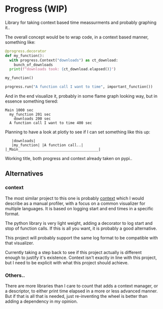 # Progress (WIP)

Library for taking context based time meassurments and probably graphing it..

The overall concept would be to wrap code, in a context based manner, something like:

```python
@progress.decorator
def my_function():
  with progress.Context("downloads") as ct_download:
    bunch_of_downloads
  print(f"downloads took: {ct_download.elapsed()}")

my_function()

progress.run("A function call I want to time", important_function())
```

And in the end visualize it, probably in some flame graph looking way,
but in essence something tiered:

```
Main 1000 sec
  my_function 201 sec
    downloads 200 sec
  A function call I want to time 400 sec
```

Planning to have a look at plotly to see if I can set something like this up:

```
   |downloads|
   |my_function| |A function call..|
|_Main_____________________________________|
```

Working title, both progress and context already taken on pypi..

## Alternatives

### context

The most similar project to this one is probably [context](https://pypi.org/project/context/) which I would describe as a manual profiler, with a focus on a common visualizer for multiple languages. It is based on logging start and end times in a specific format.

The python library is very light weight, adding a decorator to log start and stop of function calls. If this is all you want, it is probably a good alternative.

This project will probably support the same log format to be compatible with that visualizer.

Currently taking a step back to see if this project actually is different enough to justify it's existence. Context isn't exactly in line with this project, but I need to be explicit with what this project should achieve.

### Others..

There are more libraries than I care to count that adds a context manager, or a descriptor, to either print time elapsed in a more or less advanced manner. But if that is all that is needed, just re-inventing the wheel is better than adding a dependency in my opinion.
